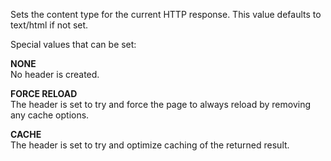 ﻿Sets the content type for the current HTTP response. This value defaults to text/html if not set.

Special values that can be set:

**NONE**  
No header is created.

**FORCE RELOAD**  
The header is set to try and force the page to always reload by removing any cache options.

**CACHE**  
The header is set to try and optimize caching of the returned result.